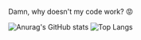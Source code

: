 Damn, why doesn't my code work? :rage:

![Anurag's GitHub stats](https://github-readme-stats.vercel.app/api?username=fabio-fraga&show_icons=true&icon_color=61dafb&bg_color=282c34&title_color=61dafb&text_color=ffffff&border_color=61dafb&line_height=24&hide=prs)
![Top Langs](https://github-readme-stats.vercel.app/api/top-langs/?username=fabio-fraga&langs_count=6&layout=compact&bg_color=282c34&title_color=61dafb&text_color=ffffff&border_color=61dafb)
